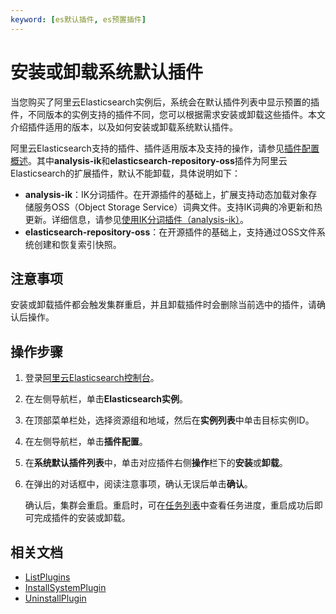 ```yaml
---
keyword: [es默认插件, es预置插件]
---
```


# 安装或卸载系统默认插件

当您购买了阿里云Elasticsearch实例后，系统会在默认插件列表中显示预置的插件，不同版本的实例支持的插件不同，您可以根据需求安装或卸载这些插件。本文介绍插件适用的版本，以及如何安装或卸载系统默认插件。

阿里云Elasticsearch支持的插件、插件适用版本及支持的操作，请参见[插件配置概述](/intl.zh-CN/Elasticsearch/插件配置/插件配置概述.md)。其中**analysis-ik**和**elasticsearch-repository-oss**插件为阿里云Elasticsearch的扩展插件，默认不能卸载，具体说明如下：

-   **analysis-ik**：IK分词插件。在开源插件的基础上，扩展支持动态加载对象存储服务OSS（Object Storage Service）词典文件。支持IK词典的冷更新和热更新。详细信息，请参见[使用IK分词插件（analysis-ik）](/intl.zh-CN/Elasticsearch/插件配置/系统默认插件/使用IK分词插件（analysis-ik）.md)。
-   **elasticsearch-repository-oss**：在开源插件的基础上，支持通过OSS文件系统创建和恢复索引快照。

## 注意事项

安装或卸载插件都会触发集群重启，并且卸载插件时会删除当前选中的插件，请确认后操作。

## 操作步骤

1.  登录[阿里云Elasticsearch控制台](https://elasticsearch.console.aliyun.com/#/home)。

2.  在左侧导航栏，单击**Elasticsearch实例**。

3.  在顶部菜单栏处，选择资源组和地域，然后在**实例列表**中单击目标实例ID。

4.  在左侧导航栏，单击**插件配置**。

5.  在**系统默认插件列表**中，单击对应插件右侧**操作**栏下的**安装**或**卸载**。

6.  在弹出的对话框中，阅读注意事项，确认无误后单击**确认**。

    确认后，集群会重启。重启时，可在[任务列表](/intl.zh-CN/Elasticsearch/管理实例/查看实例任务进度详情.md)中查看任务进度，重启成功后即可完成插件的安装或卸载。


## 相关文档

-   [ListPlugins](/intl.zh-CN/API参考/Elasticsearch/插件管理/ListPlugins.md)
-   [InstallSystemPlugin](/intl.zh-CN/API参考/Elasticsearch/插件管理/InstallSystemPlugin.md)
-   [UninstallPlugin](/intl.zh-CN/API参考/Elasticsearch/插件管理/UninstallPlugin.md)


